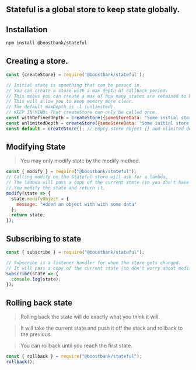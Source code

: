 ## Stateful is a global store to keep state globally.

## Installation

```sh
npm install @boostbank/stateful
```

## Creating a store.

```javascript
const {createStore} = require('@boostbank/stateful');

// Initial state is something that can be passed in.
// You can create a store with a max depth of rollback period.
// This means you can create a max of how many states are retained to be rolled back.
// This will allow you to keep memory more clear.
// The default maxDepth is -1 (unlimited).
// KEEP IN MIND: That createStore can only be called once.
const withDefinedDepth = createStore({someStoreData: "Some initial store data"}, 10); // Depth of 10.
const unlimitedDepth = createStore({someStoreData: "Some initial store data"}); // unlimited depth
const default = createStore(); // Empty store object {} and ulimited depth.
```

## Modifying State

> You may only modify state by the modify method.

```javascript
const { modify } = require("@boostbank/stateful");
// Calling modify on the Stateful store will ask for a lambda.
// The lambda will pass a copy of the current state (so you don't have to keep track of immutability)
// You modify the state and return it.
modify(state => {
  state.modifyObject = {
    message: "Added an object with with some data"
  };
  return state;
});
```

## Subscribing to state

```javascript
const { subscribe } = require("@boostbank/stateful");

// Subscribe is a listener handler for when the store gets changed.
// It will pass a copy of the current state (so don't worry about modifying state directly);
subscribe(state => {
  console.log(state);
});
```

## Rolling back state

> Rolling back the state will do exactly what you think it will.

> It will take the current state and push it off the stack and rollback to the previous.

> You can rollback until you reach the first state.

```javascript
const { rollback } = require("@boostbank/stateful");
rollback();
```
